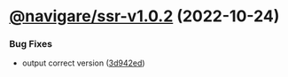 # [@navigare/ssr-v1.0.2](https://github.com/jaulz/navigare/compare/@navigare/ssr-v1.0.1...@navigare/ssr-v1.0.2) (2022-10-24)

### Bug Fixes

- output correct version ([3d942ed](https://github.com/jaulz/navigare/commit/3d942eda0b035a4ae71184b37cdaa6471602b880))
